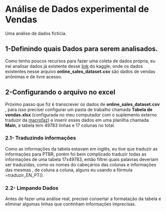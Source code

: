 # Análise de Dados experimental de Vendas
   Uma análise de dados fictícia.

## 1-Definindo quais Dados para serem analisados.
Como tenho poucos recursos para fazer uma coleta de dados própria, eu irei analisar dados já existente desse [link](https://www.kaggle.com/datasets/yusufdelikkaya/online-sales-dataset/data) do kaggle, onde os dados existentes nesse arquivo __online_sales_dataset.csv__ são dados de vendas anônimas e de livre acesso.
## 2-Configurando o arquivo no excel
Próximo passo que fiz é transcrever os dados de __online_sales_dataset.csv__ , para isso precisei configurar um pasta de trabalho chamada __Tabela de vendas.xlsx__ (configurada no meu computador com o suplemento externo traduzir da [macrofaz](https://macrofaz.com.br/)) e inserir esses dados em uma planilha chamada __Main__, a tabela tem 49783 linhas e 17 colunas no total.
### 2.1- Traduzindo informações
Como as informações da tabela estavam em inglês, eu tive que traduzir as informações para PTBR, porém foi bem complicado traduzir todas as informações de uma tabela 17x49783, então filtrei quais palavras deveriam ser traduzidas, como os nomes do cabeçários das colunas e informações das mesmas , de coluna a coluna, alguns eu usando a fórmula =traduzir_EN_PT(). 
### 2.2- Limpando Dados
Antes de fazer uma análise real, precisei consertar a formatação da tabela e eliminar algumas linhas que continham informações imprecisas.

